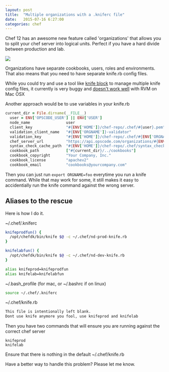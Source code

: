 ```yaml
---
layout: post
title:  "Multiple organizations with a .kniferc file"
date:   2015-07-16 6:27:00
categories: chef
---
```


Chef 12 has an awesome new feature called 'organizations' that allows you to split your chef server into logical units. Perfect if you have a hard divide between production and lab.

![](http://cl.ly/image/333o06302W15/Screenshot%202015-07-16%2017.27.42.png)

Organizations have separate cookbooks, users, roles and environments. That also means that you need to have separate knife.rb config files.

While you could try and use a tool like [knife block](https://github.com/knife-block/knife-block) to manage multiple knife config files, it currently is very buggy and [doesn't work well](https://github.com/knife-block/knife-block/issues/32) with RVM on Mac OSX

Another approach would be to use variables in your knife.rb

```ruby
current_dir = File.dirname(__FILE__)
  user = ENV['OPSCODE_USER'] || ENV['USER']
  node_name                user
  client_key               "#{ENV['HOME']}/chef-repo/.chef/#{user}.pem"
  validation_client_name   "#{ENV['ORGNAME']}-validator"
  validation_key           "#{ENV['HOME']}/chef-repo/.chef/#{ENV['ORGNAME']}-validator.pem"
  chef_server_url          "https://api.opscode.com/organizations/#{ENV['ORGNAME']}"
  syntax_check_cache_path  "#{ENV['HOME']}/chef-repo/.chef/syntax_check_cache"
  cookbook_path            ["#{current_dir}/../cookbooks"]
  cookbook_copyright       "Your Company, Inc."
  cookbook_license         "apachev2"
  cookbook_email           "cookbooks@yourcompany.com"
```
Then you can just run `export ORGNAME=foo` everytime you run a knife command. While that may work for some, it still makes it easy to accidentially run the knife command against the wrong server.


## Aliases to the rescue

Here is how I do it.

~/.chef/.kniferc  

```bash
knifeprodfun() {
  /opt/chefdk/bin/knife $@ -c ~/.chef/nd-prod-knife.rb
}

knifelabfun() {
  /opt/chefdk/bin/knife $@ -c ~/.chef/nd-dev-knife.rb
}

alias knifeprod=knifeprodfun
alias knifelab=knifelabfun
```

~/.bash_profile (for mac, or ~/.bashrc if on linux)

```bash
source ~/.chef/.kniferc
```

~/.chef/knife.rb  

```bash
This file is intentionally left blank.
Dont use knife anymore you fool, use knifeprod and knifelab
```

Then you have two commands that will ensure you are running against the correct chef server

    knifeprod  
    knifelab  

Ensure that there is nothing in the default ~/.chef/knife.rb

Have a better way to handle this problem? Please let me know. 